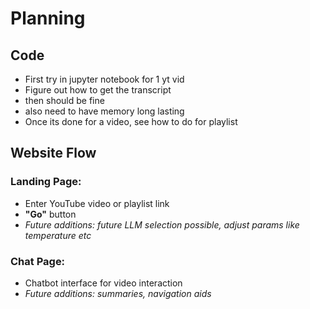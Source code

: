 # Planning
## Code
- First try in jupyter notebook for 1 yt vid
- Figure out how to get the transcript
- then should be fine
- also need to have memory long lasting
- Once its done for a video, see how to do for playlist

## Website Flow

### Landing Page:
- Enter YouTube video or playlist link
- **"Go"** button
- *Future additions: future LLM selection possible, adjust params like temperature etc*

### Chat Page:
- Chatbot interface for video interaction
- *Future additions: summaries, navigation aids*
